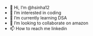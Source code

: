 - 👋 Hi, I’m @hsinha12
- 👀 I’m interested in coding
- 🌱 I’m currently learning DSA
- 💞️ I’m looking to collaborate on amazon 
- 📫 How to reach me linkedin

<!---
hsinha12/hsinha12 is a ✨ special ✨ repository because its `README.md` (this file) appears on your GitHub profile.
You can click the Preview link to take a look at your changes.
--->
